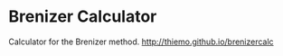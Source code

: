 Brenizer Calculator
===================

Calculator for the Brenizer method.
http://thiemo.github.io/brenizercalc
